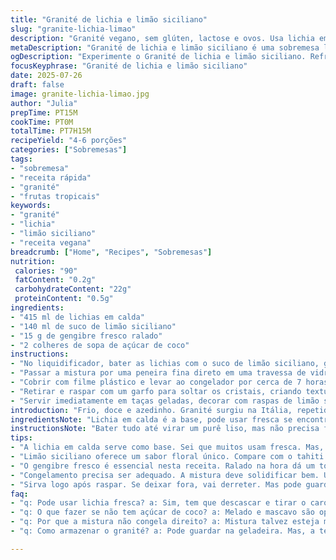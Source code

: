 ```yaml
---
title: "Granité de lichia e limão siciliano"
slug: "granite-lichia-limao"
description: "Granité vegano, sem glúten, lactose e ovos. Usa lichia em calda refogada com suco de limão siciliano e um toque de gengibre fresco. Congelado e raspado, resultado em cristais gelados com aroma cítrico e picante. Serve de 4 a 6 pessoas, leva cerca de 15 minutos para preparar e 7 horas para congelar. Leve, refrescante e sem ingredientes de origem animal."
metaDescription: "Granité de lichia e limão siciliano é uma sobremesa leve e refrescante. Ideal para os dias quentes, simples de preparar, traz sabores tropicais."
ogDescription: "Experimente o Granité de lichia e limão siciliano. Refrescante e leve, perfeita opção de sobremesa tropical. Veja como é fácil de fazer."
focusKeyphrase: "Granité de lichia e limão siciliano"
date: 2025-07-26
draft: false
image: granite-lichia-limao.jpg
author: "Julia"
prepTime: PT15M
cookTime: PT0M
totalTime: PT7H15M
recipeYield: "4-6 porções"
categories: ["Sobremesas"]
tags:
- "sobremesa"
- "receita rápida"
- "granité"
- "frutas tropicais"
keywords:
- "granité"
- "lichia"
- "limão siciliano"
- "receita vegana"
breadcrumb: ["Home", "Recipes", "Sobremesas"]
nutrition: 
 calories: "90"
 fatContent: "0.2g"
 carbohydrateContent: "22g"
 proteinContent: "0.5g"
ingredients:
- "415 ml de lichias em calda"
- "140 ml de suco de limão siciliano"
- "15 g de gengibre fresco ralado"
- "2 colheres de sopa de açúcar de coco"
instructions:
- "No liquidificador, bater as lichias com o suco de limão siciliano, gengibre ralado e açúcar de coco até ficar homogêneo."
- "Passar a mistura por uma peneira fina direto em uma travessa de vidro retangular (20x20 cm)."
- "Cobrir com filme plástico e levar ao congelador por cerca de 7 horas ou até congelar completamente."
- "Retirar e raspar com um garfo para soltar os cristais, criando textura granulada característica do granité."
- "Servir imediatamente em taças geladas, decorar com raspas de limão siciliano se desejar."
introduction: "Frio, doce e azedinho. Granité surgiu na Itália, repetido no Brasil com frutas tropicais. Lichia tem sabor delicado, leve, lembra rosa e mel. Limão siciliano vem junto, azedinho elegante. Gengibre dá um toque diferente, quente entre o frio. Sem leite, sem glúten, pra todo mundo. Nesse preparo, não tem complicação, só mistura, congela, raspa. Serve pra qualquer hora: almoço, festa, ou só pra refrescar o calorão. Receita simples, rápida, receita que não perde tempo, só curte o gelo e a fruta."
ingredientsNote: "Lichia em calda é a base, pode usar fresca se encontrar, descascada e sem caroço, mas ajuste o açúcar. Limão siciliano é sutil e floral, melhor que o tahiti pra essa combinação. Gengibre fresco fresco, não em pó, é que dá o sabor marcante e diferente, cuidado para não exagerar ou vira apimentado demais. Açúcar de coco é mais natural, mas pode substituir por melado ou mascavo para sabor mais rico."
instructionsNote: "Bater tudo até virar um purê liso, mas não precisa ficar perfeito — textura rústica ajuda no final. Peneirar ajuda dar cristais mais lisos depois de congelar, evita pedacinhos grandes. Congelar 7 horas no mínimo, pra solidificar bem e facilitar raspar. Na hora de raspar, garfo é melhor que colher, esfrega e solta os pedacinhos gelados. Servir logo depois pra não derreter. Dá pra guardar na geladeira, mas perde a textura granulada. Pode incrementar com folhas de hortelã para aroma ou gotas de água de flor de laranjeira para sofisticação."
tips:
- "A lichia em calda serve como base. Sei que muitos usam fresca. Mas, tem que descascar e tirar o caroço. O açúcar é ajustável. Se usar fresca, talvez precise de mais açúcar."
- "Limão siciliano oferece um sabor floral único. Compare com o tahiti. O azedinho elegante combina bem com a lichia. Evitar exageros, o resultado deve ser um balanceamento. É frescor."
- "O gengibre fresco é essencial nesta receita. Ralado na hora dá um toque especial. Não use o em pó. Pode se tornar muito picante. Controle a quantidade e o sabor vai brilhar."
- "Congelamento precisa ser adequado. A mistura deve solidificar bem. Um mínimo de 7 horas é crucial. Depois de congelar, use o garfo. Esfregue, soltando os cristais. Olha a textura."
- "Sirva logo após raspar. Se deixar fora, vai derreter. Mas pode guardar na geladeira. Textura altera, fica menos granulada. Tente adicionar folhas de hortelã. Também água de flor de laranjeira."
faq:
- "q: Pode usar lichia fresca? a: Sim, tem que descascar e tirar o caroço. Ponderar o açúcar, vai mudar a doçura. Frescura é o foco nesta receita."
- "q: O que fazer se não tem açúcar de coco? a: Melado e mascavo são opções. Sabor vai mudar um pouco. Mas ainda funciona. Teste e veja o que prefere."
- "q: Por que a mistura não congela direito? a: Mistura talvez esteja muito aquosa. Ajustes são necessários na receita. Quanto menos liquidez, mais firme fica."
- "q: Como armazenar o granité? a: Pode guardar na geladeira. Mas, a textura muda. Dura só um dia. Assim, melhor servir assim que raspar. Sabor e frescor são essenciais."

---
```

